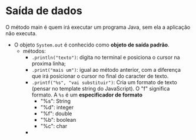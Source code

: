 # Saída de dados

O método main é quem irá executar um programa Java, sem ela a aplicação não executa.

- O objeto `System.out` é conhecido como **objeto de saída padrão**.
  - métodos:
    - `.println("texto")`: digita no terminal e posiciona o cursor na proxima linha;
    - `.print("mais um")`: igual ao método anterior, com a diferença que irá posicionar o cursor no final do caracter de texto.
    - `.printf("%s", "vai substituir")`: Cria um formato de texto (pensar no template string do JavaScript). O "f" significa formato. A `%s` é um **especificador de formato** 
      - "%s": String
      - "%d": integer
      - "%f": double
      - "%b": boolean
      - "%c": char
    - 